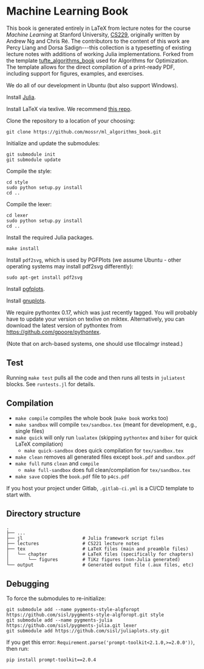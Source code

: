 # Machine Learning Book

<!-- [![pipeline status](https://gitlab.com/johnnychen94/tufte_algorithms_book/badges/master/pipeline.svg)](https://gitlab.com/johnnychen94/tufte_algorithms_book/commits/master) -->

This book is generated entirely in LaTeX from lecture notes for the course _Machine Learning_ at Stanford University, [CS229](https://cs229.stanford.edu), originally written by Andrew Ng and Chris Ré.
The contributors to the content of this work are Percy Liang and Dorsa Sadign---this collection is a typesetting of existing lecture notes with additions of working Julia implementations. 
Forked from the template [tufte_algorithms_book](https://github.com/sisl/tufte_algorithms_book) used for Algorithms for Optimization.
The template allows for the direct compilation of a print-ready PDF, including support for figures, examples, and exercises.

We do all of our development in Ubuntu (but also support Windows).


Install [Julia](https://julialang.org/downloads/).

Install LaTeX via texlive. We recommend [this repo](https://github.com/scottkosty/install-tl-ubuntu).

Clone the repository to a location of your choosing:
```
git clone https://github.com/mossr/ml_algorithms_book.git
```

Initialize and update the submodules:
```
git submodule init
git submodule update
```

Compile the style:
```
cd style
sudo python setup.py install
cd ..
```

Compile the lexer:
```
cd lexer
sudo python setup.py install
cd ..
```

Install the required Julia packages.
```
make install
```

Install `pdf2svg`, which is used by PGFPlots (we assume Ubuntu - other operating systems may install pdf2svg differently):
```
sudo apt-get install pdf2svg
```

Install [pgfplots](https://ctan.org/pkg/pgfplots).

Install [gnuplots](http://gnuplot.info/download.html).

We require pythontex 0.17, which was just recently tagged. You will probably have to update your version on texlive on miktex. Alternatively, you can download the latest version of pythontex from https://github.com/gpoore/pythontex.

(Note that on arch-based systems, one should use tllocalmgr instead.)

## Test

Running `make test` pulls all the code and then runs all tests in `juliatest` blocks. See `runtests.jl` for details.

## Compilation

* `make compile` compiles the whole book (`make book` works too)
* `make sandbox` will compile `tex/sandbox.tex` (meant for development, e.g., single files)
* `make quick` will only run `lualatex` (skipping `pythontex` and `biber` for quick LaTeX compilation)
	* `make quick-sandbox` does quick compilation for `tex/sandbox.tex`
* `make clean` removes all generated files except `book.pdf` and `sandbox.pdf`
* `make full` runs `clean` and `compile`
	* `make full-sandbox` does full clean/compilation for `tex/sandbox.tex`
* `make save` copies the `book.pdf` file to `p4cs.pdf`


If you host your project under Gitlab, `.gitlab-ci.yml` is a CI/CD template to start with.

## Directory structure

    .
    ├── ...
    ├── jl                      # Julia framework script files
    ├── lectures                # CS221 lecture notes
    ├── tex                     # LaTeX files (main and preamble files)
    │   └── chapter             # LaTeX files (specifically for chapters)
    │       └── figures         # TiKz figures (non-Julia generated)
    └── output                  # Generated output file (.aux files, etc)


## Debugging

To force the submodules to re-initialize:
```
git submodule add --name pygments-style-algforopt https://github.com/sisl/pygments-style-algforopt.git style
git submodule add --name pygments-julia https://github.com/sisl/pygments-julia.git lexer
git submodule add https://github.com/sisl/juliaplots.sty.git
```

If you get this error: `Requirement.parse('prompt-toolkit<2.1.0,>=2.0.0'))`, then run:
```bash
pip install prompt-toolkit==2.0.4
```
